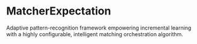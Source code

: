 # MatcherExpectation
Adaptive pattern-recognition framework empowering incremental learning with a highly configurable, intelligent matching orchestration algorithm.
